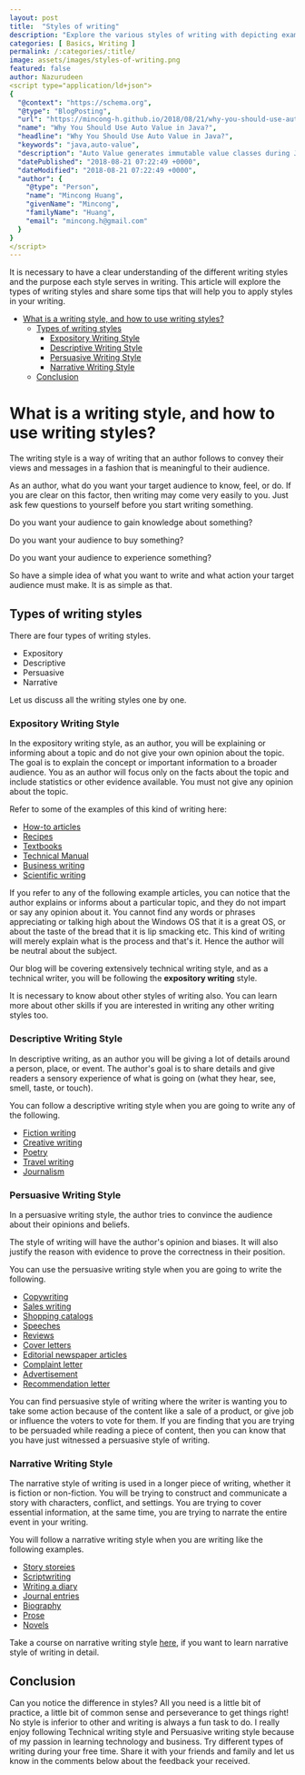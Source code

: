 ```yaml
---
layout: post
title:  "Styles of writing"
description: "Explore the various styles of writing with depicting examples, and guidance on courses that can help you get started with Technical writing and other styles of writing."
categories: [ Basics, Writing ]
permalink: /:categories/:title/
image: assets/images/styles-of-writing.png
featured: false
author: Nazurudeen
<script type="application/ld+json">
{
  "@context": "https://schema.org",
  "@type": "BlogPosting",
  "url": "https://mincong-h.github.io/2018/08/21/why-you-should-use-auto-value-in-java/",
  "name": "Why You Should Use Auto Value in Java?",
  "headline": "Why You Should Use Auto Value in Java?",
  "keywords": "java,auto-value",
  "description": "Auto Value generates immutable value classes during Java compilation, including equals(), hashCode(), toString(). It lighten your load from writing these boilerplate source code.",
  "datePublished": "2018-08-21 07:22:49 +0000",
  "dateModified": "2018-08-21 07:22:49 +0000",
  "author": {
    "@type": "Person",
    "name": "Mincong Huang",
    "givenName": "Mincong",
    "familyName": "Huang",
    "email": "mincong.h@gmail.com"
  }
}
</script>
---
```



It is necessary to have a clear understanding of the different writing styles and the purpose each style serves in writing. This article will explore the types of writing styles and share some tips that will help you to apply styles in your writing.

<!-- TOC depthFrom:1 depthTo:6 withLinks:1 updateOnSave:1 orderedList:0 -->

- [What is a writing style, and how to use writing styles?](#what-is-a-writing-style-and-how-to-use-writing-styles)
	- [Types of writing styles](#types-of-writing-styles)
		- [Expository Writing Style](#expository-writing-style)
		- [Descriptive Writing Style](#descriptive-writing-style)
		- [Persuasive Writing Style](#persuasive-writing-style)
		- [Narrative Writing Style](#narrative-writing-style)
	- [Conclusion](#conclusion)

<!-- /TOC -->

# What is a writing style, and how to use writing styles?

The writing style is a way of writing that an author follows to convey their views and messages in a fashion that is meaningful to their audience.

As an author, what do you want your target audience to know, feel, or do. If you are clear on this factor, then writing may come very easily to you.
Just ask few questions to yourself before you start writing something.

Do you want your audience to gain knowledge about something?

Do you want your audience to buy something?

Do you want your audience to experience something?

So have a simple idea of what you want to write and what action your target audience must make. It is as simple as that.

## Types of writing styles

There are four types of writing styles.

* Expository
* Descriptive
* Persuasive
* Narrative

Let us discuss all the writing styles one by one.

### Expository Writing Style

In the expository writing style, as an author, you will be explaining or informing about a topic and do not give your own opinion about the topic. The goal is to explain the concept or important information to a broader audience. You as an author will focus only on the facts about the topic and include statistics or other evidence available. You must not give any opinion about the topic.

Refer to some of the examples of this kind of writing here:

* [How-to articles](https://www.microsoft.com/en-us/software-download/windows10startfresh)
* [Recipes](https://butterwithasideofbread.com/homemade-bread/)
* [Textbooks](https://www.amazon.in/dp/1497408180?tag=hackr0df-21)
* [Technical Manual](https://library.e.abb.com/public/77e14a51c87d49aeba777e288ec93530/NextECMUpload_1874426_20200221161922.pdf)
* [Business writing](https://www.counterpointresearch.com/global-smartphone-share/)
* [Scientific writing](https://www.scientificamerican.com/article/evaluating-covid-risk-on-planes-trains-and-automobiles2/)

If you refer to any of the following example articles, you can notice that the author explains or informs about a particular topic, and they do not impart or say any opinion about it. You cannot find any words or phrases appreciating or talking high about the Windows OS that it is a great OS, or about the taste of the bread that it is lip smacking etc. This kind of writing will merely explain what is the process and that's it. Hence the author will be neutral about the subject.

Our blog will be covering extensively technical writing style, and as a technical writer, you will be following the **expository writing** style.

It is necessary to know about other styles of writing also. You can learn more about other skills if you are interested in writing any other writing styles too.

### Descriptive Writing Style

In descriptive writing, as an author you will be giving a lot of details around a person, place, or event. The author's goal is to share details and give readers a sensory experience of what is going on (what they hear, see, smell, taste, or touch).

You can follow a descriptive writing style when you are going to write any of the following.

* [Fiction writing](https://examples.yourdictionary.com/5-flash-fiction-examples-to-inspire-and-entertain.html)
* [Creative writing](https://writingtipsoasis.com/examples-of-creative-writing/)
* [Poetry](https://lithub.com/the-32-most-iconic-poems-in-the-english-language/)
* [Travel writing](https://www.under30experiences.com/blog/top-10-travel-bloggers-you-should-already-be-following)
* [Journalism](https://www.journalbuddies.com/journaling-resources/journal-writing-examples/)

### Persuasive Writing Style

In a persuasive writing style, the author tries to convince the audience about their opinions and beliefs.

The style of writing will have the author's opinion and biases. It will also justify the reason with evidence to prove the correctness in their position.

You can use the persuasive writing style when you are going to write the following.
* [Copywriting](https://sleeknote.com/blog/copywriting-examples)
* [Sales writing](https://blog.close.com/sales-emails/)
* [Shopping catalogs](https://www.ipaper.io/blog/examples-of-online-catalogs)
* [Speeches](https://www.examples.com/education/speech-writing.html)
* [Reviews](https://gadgets.ndtv.com/reviews)
* [Cover letters](https://www.indeed.com/career-advice/resumes-cover-letters/cover-letter-checklist)
* [Editorial newspaper articles](https://www.nytimes.com/section/opinion/editorials)
* [Complaint letter](https://www.scribendi.com/academy/articles/example_complaint_letter.en.html)
* [Advertisement](https://schools.aglasem.com/136742)
* [Recommendation letter](https://in.indeed.com/career-advice/career-development/letter-of-recommendation)

You can find persuasive style of writing where the writer is wanting you to take some action because of the content like a sale of a product, or give job or influence the voters to vote for them. If you are finding that you are trying to be persuaded while reading a piece of content, then you can know that you have just witnessed a persuasive style of writing.

### Narrative Writing Style

The narrative style of writing is used in a longer piece of writing, whether it is fiction or non-fiction. You will be trying to construct and communicate a story with characters, conflict, and settings. You are trying to cover essential information, at the same time, you are trying to narrate the entire event in your writing.

You will follow a narrative writing style when you are writing like the following examples.
* [Story storeies](http://www.english-for-students.com/Examples-of-Short-Stories.html)
* [Scriptwriting](https://www.studiobinder.com/blog/how-to-write-a-screenplay/)
* [Writing a diary](https://www.toppr.com/en-in/content/concept/diary-entry-205415/)
* [Journal entries](http://www.svtuition.org/2010/07/journal-entries-examples.html)
* [Biography](https://examples.yourdictionary.com/short-professional-bio-examples.html)
* [Prose](https://literarydevices.net/prose/)
* [Novels](https://literarydevices.net/novel/)

Take a course on narrative writing style [here](https://www.domestika.org/en/courses/1020-introduction-to-narrative-writing), if you want to learn narrative style of writing in detail.


## Conclusion
Can you notice the difference in styles? All you need is a little bit of practice, a little bit of common sense and perseverance to get things right! No style is inferior to other and writing is always a fun task to do. I really enjoy following Technical writing style and Persuasive writing style because of my passion in learning technology and business. Try different types of writing during your free time. Share it with your friends and family and let us know in the comments below about the feedback your received.
